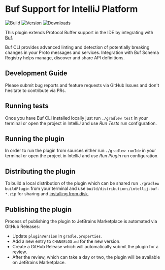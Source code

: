 # Buf Support for IntelliJ Platform

![Build](https://github.com/bufbuild/intellij-buf/workflows/Build/badge.svg)
[![Version](https://img.shields.io/jetbrains/plugin/v/com.github.bufbuild.intellij.svg)](https://plugins.jetbrains.com/plugin/com.github.bufbuild.intellij)
[![Downloads](https://img.shields.io/jetbrains/plugin/d/com.github.bufbuild.intellij.svg)](https://plugins.jetbrains.com/plugin/com.github.bufbuild.intellij)

<!-- Plugin description -->
This plugin extends Protocol Buffer support in the IDE by integrating with [Buf](https://buf.build).

Buf CLI provides advanced linting and detection of potentially breaking changes in your Proto messages and services.
Integration with Buf Schema Registry helps manage, discover and share API definitions.
<!-- Plugin description end -->

## Development Guide

Please submit bug reports and feature requests via GitHub Issues and don't hesitate to contribute via PRs.

## Running tests

Once you have Buf CLI installed locally just run `./gradlew test` in your terminal or open the project in IntelliJ
and use *Run Tests* run configuration.

## Running the plugin

In order to run the plugin from sources either run `./gradlew runIde` in your terminal or open the project in IntelliJ
and use *Run Plugin* run configuration.

## Distributing the plugin

To build a local distribution of the plugin which can be shared run `./gradlew buildPlugin` from your terminal and
use `build/distributions/intellij-buf-*.zip` for sharing and [installing from disk](https://www.jetbrains.com/help/idea/managing-plugins.html#install_plugin_from_disk).

## Publishing the plugin

Process of publishing the plugin to JetBrains Marketplace is automated via GitHub Releases:
    
* Update `pluginVersion` in `gradle.properties`.
* Add a new entry to `CHANGELOG.md` for the new version.
* Create a GitHub Release which will automatically submit the plugin for a review.
* After the review, which can take a day or two, the plugin will be available on JetBrains Marketplace.
